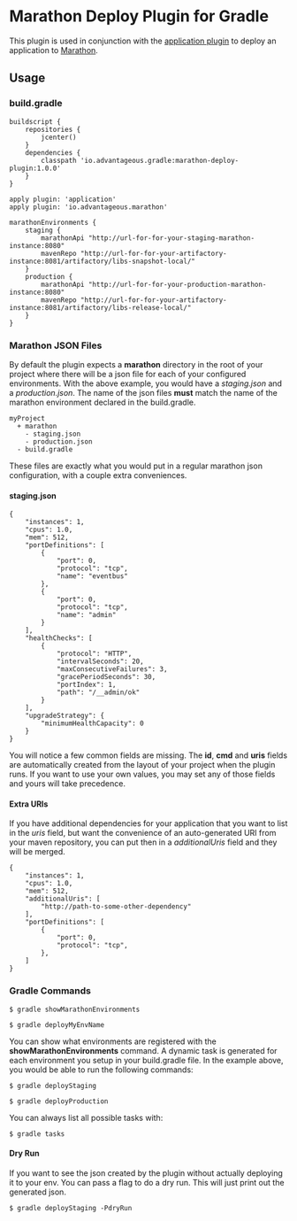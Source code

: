 # Marathon Deploy Plugin for Gradle

This plugin is used in conjunction with the [application plugin](https://docs.gradle.org/current/userguide/application_plugin.html) to deploy an application to [Marathon](https://mesosphere.github.io/marathon/).

## Usage

### build.gradle

	buildscript {
		repositories {
            jcenter()
		}
		dependencies {
            classpath 'io.advantageous.gradle:marathon-deploy-plugin:1.0.0'
		}
	}

	apply plugin: 'application'
	apply plugin: 'io.advantageous.marathon'
    
    marathonEnvironments {
        staging {
            marathonApi "http://url-for-for-your-staging-marathon-instance:8080"
            mavenRepo "http://url-for-for-your-artifactory-instance:8081/artifactory/libs-snapshot-local/"
        }
        production {
            marathonApi "http://url-for-for-your-production-marathon-instance:8080"
            mavenRepo "http://url-for-for-your-artifactory-instance:8081/artifactory/libs-release-local/"
        }
    }
    
### Marathon JSON Files

By default the plugin expects a **marathon** directory in the root of your project where there will be a json file for each of your configured environments.
With the above example, you would have a *staging.json* and a *production.json*.  The name of the json files **must** match the name of the marathon environment declared in the build.gradle.

    myProject
      + marathon
        - staging.json
        - production.json
      - build.gradle

These files are exactly what you would put in a regular marathon json configuration, with a couple extra conveniences.

#### staging.json
    {
        "instances": 1,
        "cpus": 1.0,
        "mem": 512,
        "portDefinitions": [
            {
                "port": 0,
                "protocol": "tcp",
                "name": "eventbus"
            },
            {
                "port": 0,
                "protocol": "tcp",
                "name": "admin"
            }
        ],
        "healthChecks": [
            {
                "protocol": "HTTP",
                "intervalSeconds": 20,
                "maxConsecutiveFailures": 3,
                "gracePeriodSeconds": 30,
                "portIndex": 1,
                "path": "/__admin/ok"
            }
        ],
        "upgradeStrategy": {
            "minimumHealthCapacity": 0
        }
    }
    
You will notice a few common fields are missing.  The **id**, **cmd** and **uris** fields are automatically created from the layout of your project when the plugin runs.
If you want to use your own values, you may set any of those fields and yours will take precedence.

#### Extra URIs

If you have additional dependencies for your application that you want to list in the *uris* field, but want the convenience of an auto-generated URI from your maven repository, you can put then in a *additionalUris* field and they will be merged.
    
    {
        "instances": 1,
        "cpus": 1.0,
        "mem": 512,
        "additionalUris": [
            "http://path-to-some-other-dependency"
        ],
        "portDefinitions": [
            {
                "port": 0,
                "protocol": "tcp",
            },
        ]
    }
    
### Gradle Commands
    
    $ gradle showMarathonEnvironments
    
    $ gradle deployMyEnvName
       
You can show what environments are registered with the **showMarathonEnvironments** command.
A dynamic task is generated for each environment you setup in your build.gradle file.  In the example above, you would be able to run the following commands:
    
    $ gradle deployStaging
    
    $ gradle deployProduction
        
You can always list all possible tasks with:

    $ gradle tasks
    
#### Dry Run

If you want to see the json created by the plugin without actually deploying it to your env.  You can pass a flag to do a dry run.  This will just print out the generated json.

    $ gradle deployStaging -PdryRun
    

